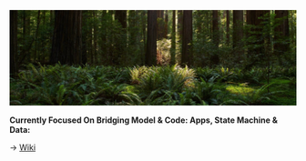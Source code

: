 ![](https://github.com/ankumar/architecture/blob/main/images/product%20development%2C%20change%2C%20and%20improvement.jpeg)

**Currently Focused On Bridging Model & Code: Apps, State Machine & Data:**

-> [Wiki](https://github.com/ankumar/Open-software-design/wiki)

 



  

